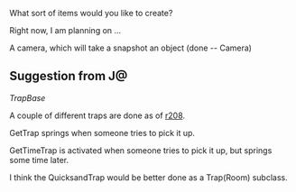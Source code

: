 What sort of items would you like to create?




Right now, I am planning on ...

A camera, which will take a snapshot an object (done -- Camera)


## Suggestion from J@ ##

_TrapBase_

A couple of different traps are done as of [r208](https://code.google.com/p/tzmud/source/detail?r=208).

GetTrap springs when someone tries to pick it up.

GetTimeTrap is activated when someone tries to pick it up, but springs some time later.

I think the QuicksandTrap would be better done as a Trap(Room) subclass.
